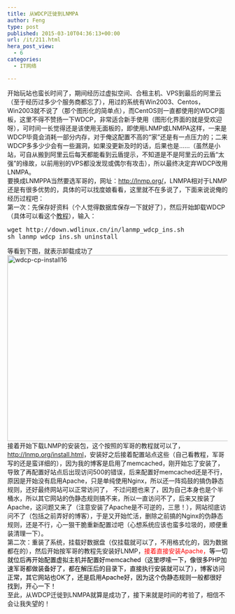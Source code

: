 ```yaml
---
title: 从WDCP迁徙到LNMPA
author: Feng
type: post
published: 2015-03-10T04:36:13+00:00
url: /it/211.html
hera_post_view:
  - 6
categories:
  - IT网络

---
```

开始玩站也蛮长时间了，期间经历过虚拟空间、合租主机、VPS到最后的阿里云（至于经历过多少个服务商都忘了），用过的系统有Win2003、Centos，Win2003就不说了（那个图形化的简单点），而CentOS则一直都使用的WDCP面板，这里不得不赞扬一下WDCP，非常适合新手使用（图形化界面的就是受欢迎呀），可时间一长觉得还是该使用无面板的，即使用LNMP或LNMPA这样，一来是WDCP毕竟会消耗一部分内存，对于俺这配置不高的“家”还是有一点压力的；二来WDCP多多少少会有一些漏洞，如果没更新及时的话，后果也是……（虽然是小站，可自从搬到阿里云后每天都能看到云盾提示，不知道是不是阿里云的云盾“太强”的缘故，以前用别的VPS都没发现或偶尔有攻击），所以最终决定弃WDCP改用LNMPA。  
要换成LNMPPA当然要选军哥的，网址：<a href="http://lnmp.org/" target="_blank" rel="noopener"><a href="http://lnmp.org/">http://lnmp.org/</a></a>，LNMPA相对于LNMP还是有很多优势的，具体的可以找度娘看看，这里就不在多说了，下面来说说俺的经历过程吧：  
第一次：先保存好资料（个人觉得数据库保存一下就好了），然后开始卸载WDCP（具体可以看这个<a href="http://www.nicky1605.net/121.html" target="_blank" rel="noopener">教程</a>），输入：

<pre class="lang:python decode:true " >wget http://down.wdlinux.cn/in/lanmp_wdcp_ins.sh
sh lanmp_wdcp_ins.sh uninstall</pre>

等看到下图，就表示卸载成功了  
[<img loading="lazy" decoding="async" class="alignnone size-full wp-image-1521" src="http://uu126.cn/wp-content/uploads/2015/03/wdcp-cp-install16_20150309043614.jpg" alt="wdcp-cp-install16" width="675" height="424" />][1]  
接着开始下载LNMP的安装包，这个按照的军哥的教程就可以了，<a href="http://lnmp.org/install.html" target="_blank" rel="noopener"><a href="http://lnmp.org/install.html">http://lnmp.org/install.html</a></a>，安装好之后接着配置站点这些（自己看教程，军哥写的还是蛮详细的），因为我的博客是启用了memcached，刚开始忘了安装了，导致了再配置好站点后出现访问500的错误，后来配置好memcached还是不行，原因是开始没有启用Apache，只是单纯使用Nginx，所以还一阵捣鼓的搞伪静态规则，还好最终网站可以正常访问了， 不过问题也来了，因为自己本身也是个半桶水，所以其它网站的伪静态规则搞不来，所以一直访问不了，后来又按装了Apache，这问题又来了（注意安装了Apache是不可逆的，三思！），网站彻底访问不了（包括之前弄好的博客），于是又开始忙活，删除之前搞的Nginx的伪静态规则，还是不行，心一狠干脆重新配置过吧（心想系统应该也蛮多垃圾的，顺便重装清理一下）。  
第二次：重装了系统，挂载好数据盘（仅挂载就可以了，不用格式化的，因为数据都在的），然后开始按军哥的教程先安装好LNMP，<span style="color: #ff0000;">接着直接安装Apache，<span style="color: #000000;">等一切就位后再开始配置虚拟主机并配置好memcached（这里啰嗦一下，像很多PHP加速军哥都做装备好了，都在解压后的目录下，直接执行安装就可以了），博客访问正常，其它网站也OK了，还是启用Apache好，因为这个伪静态规则一般都很好找到，开心一下！</span></span>  
至此，从WDCP迁徙到LNMPA就算是成功了，接下来就是时间的考验了，相信不会让我失望的！

 [1]: http://uu126.cn/wp-content/uploads/2015/03/wdcp-cp-install16_20150309043614.jpg
